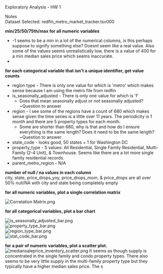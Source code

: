 Exploratory Analysis - HW 1  
  
Notes  
Dataset Selected: redfin_metro_market_tracker.tsv000  

**min/25/50/75th/max for all numeric variables**  
* -1 seems to be a min in a lot of the numerical columns, is this perhaps suppose to signify something else? Doesnt seem like a real value. Also some of the values seems unrealistically low, there is a value of 400 for a min median sales price which seems inaccurate.  
* 
**for each categorical variable that isn't a unique identifier, get value counts**  
* region type - There is only one value for which is 'metro' which makes sense because I am using the metro file from redfin
* is_seasonally_adjusted - There is only one value for which is 'f'
  * Does that mean seasonally adjust or not seasonally adjusted? ~Question to answer  
* region - I see some of the regions have a count of 680 which makes sense given the time series is a little over 11 years. The periodicity is 1 month and there are 5 property types for each month. 
  * Some are shorter than 680, why is that and how do I ensure everything is the same length? Does it need to be the same length? ~Question to answer
* state_code - looks good, 50 states + 1 for Washington DC
* property_type - 5 values: All Residential, Single Family Residential, Multi-Family (2-4 Unit), & Townhouse. Seems like there are a lot more single family residential records. 
* parent_metro_region - N/A

**number of null / na values in each column**  
city, state, price_drops_yoy, price_drops_mom, & price_drops are all over 50% null/NA with city and state being completely empty

  
**for all numeric variables, plot a single correlation matrix**  

![Correlation Matrix.png](..%2F..%2F..%2FPictures%2FReal%20Estate%20Results%2FCorrelation%20Matrix.png)  
  
**for all categorical variables, plot a bar chart**  
  
![is_seasonally_adjusted_bar.png](..%2F..%2F..%2FPictures%2FReal%20Estate%20Results%2Fis_seasonally_adjusted_bar.png)  
![property_type_bar.png](..%2F..%2F..%2FPictures%2FReal%20Estate%20Results%2Fproperty_type_bar.png)  
![region_type_bar.png](..%2F..%2F..%2FPictures%2FReal%20Estate%20Results%2Fregion_type_bar.png)  
![stat_code_bar.png](..%2F..%2F..%2FPictures%2FReal%20Estate%20Results%2Fstat_code_bar.png)  
  
**for a pair of numeric variables, plot a scatter plot.**  
![mediansaleprice_inventory_scatter.png](..%2F..%2F..%2FPictures%2FReal%20Estate%20Results%2Fmediansaleprice_inventory_scatter.png)
It seems as though supply is concentrated in the single family and condo property types. There also seems to be very little supply in the multi-family property type but they typically have a higher median sales price. The s